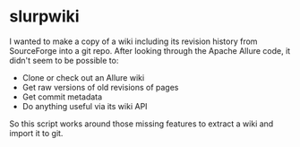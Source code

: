 slurpwiki
=========

I wanted to make a copy of a wiki including its revision history from
SourceForge into a git repo. After looking through the Apache Allure code, it
didn't seem to be possible to:

- Clone or check out an Allure wiki
- Get raw versions of old revisions of pages
- Get commit metadata
- Do anything useful via its wiki API

So this script works around those missing features to extract a wiki and import
it to git.
